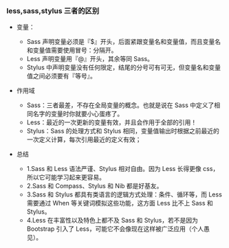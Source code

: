 ### less,sass,stylus 三者的区别

- 变量：

  - Sass 声明变量必须是『$』开头，后面紧跟变量名和变量值，而且变量名和变量值需要使用冒号：分隔开。
  - Less 声明变量用『@』开头，其余等同 Sass。
  - Stylus 中声明变量没有任何限定，结尾的分号可有可无，但变量名和变量值之间必须要有『等号』。

- 作用域

  - Sass：三者最差，不存在全局变量的概念。也就是说在 Sass 中定义了相同名字的变量时你就要小心蛋疼了。
  - Less：最近的一次更新的变量有效，并且会作用于全部的引用！
  - Stylus：Sass 的处理方式和 Stylus 相同，变量值输出时根据之前最近的一次定义计算，每次引用最近的定义有效；

- 总结
  - 1.Sass 和 Less 语法严谨、Stylus 相对自由。因为 Less 长得更像 css，所以它可能学习起来更容易。
  - 2.Sass 和 Compass、Stylus 和 Nib 都是好基友。
  - 3.Sass 和 Stylus 都具有类语言的逻辑方式处理：条件、循环等，而 Less 需要通过 When 等关键词模拟这些功能，这方面 Less 比不上 Sass 和 Stylus。
  - 4.Less 在丰富性以及特色上都不及 Sass 和 Stylus，若不是因为 Bootstrap 引入了 Less，可能它不会像现在这样被广泛应用（个人愚见）。
